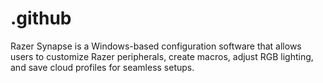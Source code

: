# .github
Razer Synapse is a Windows-based configuration software that allows users to customize Razer peripherals, create macros, adjust RGB lighting, and save cloud profiles for seamless setups.
